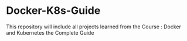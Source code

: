 # Docker-K8s-Guide
This repository will include all projects learned from the Course : Docker and Kubernetes the Complete Guide
